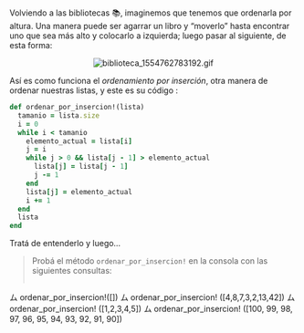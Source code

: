 Volviendo a las bibliotecas :books:, imaginemos que tenemos que ordenarla por altura. Una manera puede ser agarrar un libro y “moverlo” hasta encontrar uno que sea más alto y colocarlo a izquierda; luego pasar al siguiente, de esta forma:

<div align="center">
  <img src="https://mumuki.io/static/for_content/ordenamiento.svg" alt="biblioteca_1554762783192.gif" width="auto" height="auto">
</div>


Así es como funciona el _ordenamiento por inserción_, otra manera de ordenar nuestras listas, y este es su código :

```ruby
def ordenar_por_insercion!(lista)
  tamanio = lista.size
  i = 0
  while i < tamanio
    elemento_actual = lista[i]
    j = i
    while j > 0 && lista[j - 1] > elemento_actual
      lista[j] = lista[j - 1]
      j -= 1
    end
    lista[j] = elemento_actual
    i += 1
  end
  lista
end
```

Tratá de entenderlo y luego…

> Probá el método  `ordenar_por_insercion!` en la consola con las siguientes consultas:
> 
>``` ruby
ム ordenar_por_insercion!([])
ム ordenar_por_insercion! ([4,8,7,3,2,13,42])
ム ordenar_por_insercion! ([1,2,3,4,5])
ム ordenar_por_insercion! ([100, 99, 98, 97, 96, 95, 94, 93, 92, 91, 90])
```
